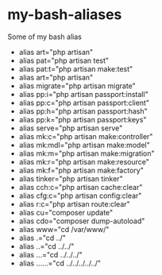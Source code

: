 # my-bash-aliases
Some of my bash alias

* alias art="php artisan"
* alias pat="php artisan test"
* alias pat:t="php artisan make:test"
* alias art="php artisan"
* alias migrate="php artisan migrate"
* alias pp:i="php artisan passport:install"
* alias pp:c="php artisan passport:client"
* alias pp:h="php artisan passport:hash"
* alias pp:k="php artisan passport:keys"
* alias serve="php artisan serve"
* alias mk:c="php artisan make:controller"
* alias mk:mdl="php artisan make:model"
* alias mk:m="php artisan make:migration"
* alias mk:r="php artisan make:resource"
* alias mk:f="php artisan make:factory"
* alias tinker="php artisan tinker"
* alias cch:c="php artisan cache:clear"
* alias cfg:c="php artisan config:clear"
* alias r:c="php artisan route:clear"
* alias cu="composer update"
* alias cdo="composer dump-autoload"
* alias www="cd /var/www/"
* alias .="cd ../"
* alias ..="cd ../../"
* alias ...="cd ../../../"
* alias ......="cd ../../../../../"